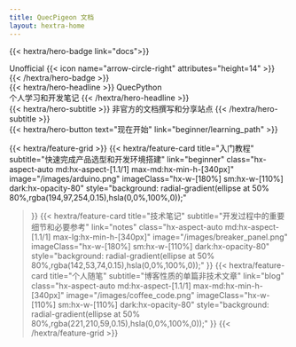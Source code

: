 ```yaml
---
title: QuecPigeon 文档
layout: hextra-home
---
```


{{< hextra/hero-badge link="docs">}}
  <div class="hx-w-2 hx-h-2 hx-rounded-full hx-bg-primary-400"></div>
  <span>Unofficial</span>
  {{< icon name="arrow-circle-right" attributes="height=14" >}}
{{< /hextra/hero-badge >}}

<div class="hx-mt-6 hx-mb-6">
{{< hextra/hero-headline >}}
  QuecPython&nbsp;<br class="sm:hx-block hx-hidden" />个人学习和开发笔记
{{< /hextra/hero-headline >}}
</div>

<div class="hx-mb-12">
{{< hextra/hero-subtitle >}}
  非官方的文档撰写和分享站点
{{< /hextra/hero-subtitle >}}
</div>

<div class="hx-mb-6">
{{< hextra/hero-button text="现在开始" link="beginner/learning_path" >}}
</div>

<div class="hx-mt-6"></div>

{{< hextra/feature-grid >}}
  {{< hextra/feature-card
    title="入门教程"
    subtitle="快速完成产品选型和开发环境搭建"
    link="beginner"
    class="hx-aspect-auto md:hx-aspect-[1.1/1] max-md:hx-min-h-[340px]"
    image="/images/arduino.png"
    imageClass="hx-w-[180%] sm:hx-w-[110%] dark:hx-opacity-80"
    style="background: radial-gradient(ellipse at 50% 80%,rgba(194,97,254,0.15),hsla(0,0%,100%,0));"
  >}}
  {{< hextra/feature-card
    title="技术笔记"
    subtitle="开发过程中的重要细节和必要参考"
    link="notes"
    class="hx-aspect-auto md:hx-aspect-[1.1/1] max-lg:hx-min-h-[340px]"
    image="/images/breaker_panel.png"
    imageClass="hx-w-[180%] sm:hx-w-[110%] dark:hx-opacity-80"
    style="background: radial-gradient(ellipse at 50% 80%,rgba(142,53,74,0.15),hsla(0,0%,100%,0));"
  >}}
  {{< hextra/feature-card
    title="个人随笔"
    subtitle="博客性质的单篇非技术文章"
    link="blog"
    class="hx-aspect-auto md:hx-aspect-[1.1/1] max-md:hx-min-h-[340px]"
    image="/images/coffee_code.png"
    imageClass="hx-w-[110%] sm:hx-w-[110%] dark:hx-opacity-80"
    style="background: radial-gradient(ellipse at 50% 80%,rgba(221,210,59,0.15),hsla(0,0%,100%,0));"
  >}}
{{< /hextra/feature-grid >}}
